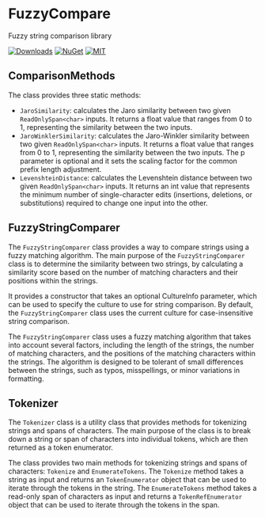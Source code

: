 # FuzzyCompare
Fuzzy string comparison library

[![Downloads](https://img.shields.io/nuget/dt/FuzzyCompare.svg)](https://www.nuget.org/packages/FuzzyCompare)
[![NuGet](https://img.shields.io/nuget/v/FuzzyCompare.svg)](https://www.nuget.org/packages/FuzzyCompare)
[![MIT](https://img.shields.io/badge/license-MIT-blue.svg)](https://github.com/vborovikov/fuzzy/blob/main/LICENSE)

## ComparisonMethods

The class provides three static methods:

- `JaroSimilarity`: calculates the Jaro similarity between two given `ReadOnlySpan<char>` inputs. It returns a float value that ranges from 0 to 1, representing the similarity between the two inputs.
- `JaroWinklerSimilarity`: calculates the Jaro-Winkler similarity between two given `ReadOnlySpan<char>` inputs. It returns a float value that ranges from 0 to 1, representing the similarity between the two inputs. The p parameter is optional and it sets the scaling factor for the common prefix length adjustment.
- `LevenshteinDistance`: calculates the Levenshtein distance between two given `ReadOnlySpan<char>` inputs. It returns an int value that represents the minimum number of single-character edits (insertions, deletions, or substitutions) required to change one input into the other.

## FuzzyStringComparer

The `FuzzyStringComparer` class provides a way to compare strings using a fuzzy matching algorithm. The main purpose of the `FuzzyStringComparer` class is to determine the similarity between two strings, by calculating a similarity score based on the number of matching characters and their positions within the strings.

It provides a constructor that takes an optional CultureInfo parameter, which can be used to specify the culture to use for string comparison. By default, the `FuzzyStringComparer` class uses the current culture for case-insensitive string comparison.

The `FuzzyStringComparer` class uses a fuzzy matching algorithm that takes into account several factors, including the length of the strings, the number of matching characters, and the positions of the matching characters within the strings. The algorithm is designed to be tolerant of small differences between the strings, such as typos, misspellings, or minor variations in formatting.

## Tokenizer

The `Tokenizer` class is a utility class that provides methods for tokenizing strings and spans of characters. The main purpose of the class is to break down a string or span of characters into individual tokens, which are then returned as a token enumerator.

The class provides two main methods for tokenizing strings and spans of characters: `Tokenize` and `EnumerateTokens`. The `Tokenize` method takes a string as input and returns an `TokenEnumerator` object that can be used to iterate through the tokens in the string. The `EnumerateTokens` method takes a read-only span of characters as input and returns a `TokenRefEnumerator` object that can be used to iterate through the tokens in the span.